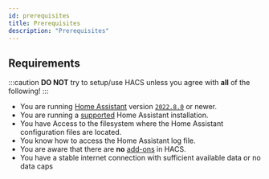 ```yaml
---
id: prerequisites
title: Prerequisites
description: "Prerequisites"
---
```


## Requirements

:::caution
**DO NOT** try to setup/use HACS unless you agree with **all** of the following! 
:::

- You are running [Home Assistant](https://www.home-assistant.io/) version [`2022.8.0`](https://my.home-assistant.io/redirect/info) or newer.
- You are running a [supported](https://github.com/home-assistant/architecture/blob/master/adr/0012-define-supported-installation-method.md) Home Assistant installation.
- You have Access to the filesystem where the Home Assistant configuration files are located.
- You know how to access the Home Assistant log file.
- You are aware that there are **no** [add-ons](https://www.home-assistant.io/docs/glossary/#add-on) in HACS.
- You have a stable internet connection with sufficient available data or no data caps
